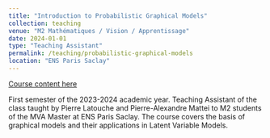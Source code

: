 ```yaml
---
title: "Introduction to Probabilistic Graphical Models"
collection: teaching
venue: "M2 Mathématiques / Vision / Apprentissage"
date: 2024-01-01
type: "Teaching Assistant"
permalink: /teaching/probabilistic-graphical-models
location: "ENS Paris Saclay"
---
```

[Course content here](https://lmbp.uca.fr/~latouche/mva/IntroductiontoProbabilisticGraphicalModelsMVA.html)

First semester of the 2023-2024 academic year.
Teaching Assistant of the class taught by Pierre Latouche and Pierre-Alexandre Mattei to M2 students of the MVA Master at ENS Paris Saclay. 
The course covers the basis of graphical models and their applications in Latent Variable Models.